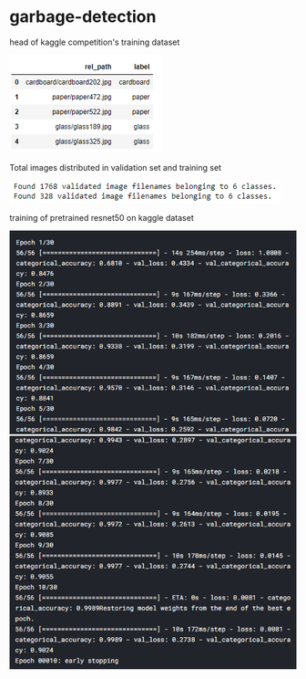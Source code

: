 # garbage-detection
<p>head of kaggle competition's training dataset</p>

<img src = "2020-09-27 12_56_07-Window.png">

<p>Total images distributed in validation set and training set</p>

<img src = "2020-09-27 13_02_31-Window.png">

<p> training of pretrained resnet50 on kaggle dataset</p>

<img src ="2020-09-27 13_08_22-Window.png">
<img src ="2020-09-27 13_09_49-Window.png">
